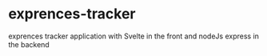 # exprences-tracker
exprences tracker application with Svelte in the front and nodeJs express in the backend 
